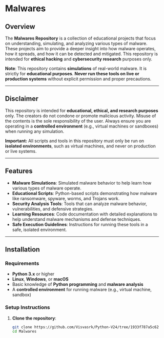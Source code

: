 # Malwares

## Overview

The **Malwares Repository** is a collection of educational projects that focus on understanding, simulating, and analyzing various types of malware. These projects aim to provide a deeper insight into how malware operates, how it spreads, and how it can be detected and mitigated. This repository is intended for **ethical hacking** and **cybersecurity research** purposes only.

**Note**: This repository contains **simulations** of real-world malware. It is strictly for **educational purposes**. **Never run these tools on live or production systems** without explicit permission and proper precautions.

---

## Disclaimer

This repository is intended for **educational, ethical, and research purposes** only. The creators do not condone or promote malicious activity. Misuse of the contents is the sole responsibility of the user. Always ensure you are operating in a **controlled environment** (e.g., virtual machines or sandboxes) when running any simulation.

**Important:** All scripts and tools in this repository must only be run on **isolated environments**, such as virtual machines, and never on production or live systems.

---

## Features

- **Malware Simulations**: Simulated malware behavior to help learn how various types of malware operate.
- **Educational Scripts**: Python-based scripts demonstrating how malware like ransomware, spyware, worms, and Trojans work.
- **Security Analysis Tools**: Tools that can analyze malware behavior, vulnerabilities, and defensive strategies.
- **Learning Resources**: Code documentation with detailed explanations to help understand malware mechanisms and defense techniques.
- **Safe Execution Guidelines**: Instructions for running these tools in a safe, isolated environment.

---

## Installation

### Requirements

- **Python 3.x** or higher
- **Linux**, **Windows**, or **macOS**
- Basic knowledge of **Python programming** and **malware analysis**
- A **controlled environment** for running malware (e.g., virtual machine, sandbox)

### Setup Instructions

1. **Clone the repository**:
   ```bash
   git clone https://github.com/Visvasrk/Python-V24/tree/1933f787a5c626e8304f28372b4b454b00f45fc5/Malwares
   cd Malwares
